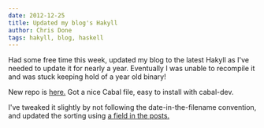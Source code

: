 ```yaml
---
date: 2012-12-25
title: Updated my blog's Hakyll
author: Chris Done
tags: hakyll, blog, haskell
---
```


Had some free time this week, updated my blog to the latest Hakyll as
I've needed to update it for nearly a year. Eventually I was unable to
recompile it and was stuck keeping hold of a year old binary!

New repo is [here.](https://github.com/chrisdone/chrisdone-homepage)
Got a nice Cabal file, easy to install with cabal-dev.

I've tweaked it slightly by not following the date-in-the-filename
convention, and updated the sorting using [a field in the posts.](https://github.com/chrisdone/chrisdone-homepage/blob/8026113374e327e8ed1b3ec468ceed5e4c08171e/src/Main.hs#L88)

